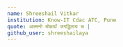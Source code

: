 ```yaml
---
name: Shreeshail Vitkar
institution: Know-IT Cdac ATC, Pune
quote: आत्मनो मोक्षार्थं जगद्धिताय च |
github_user: shreeshailaya
---
```

